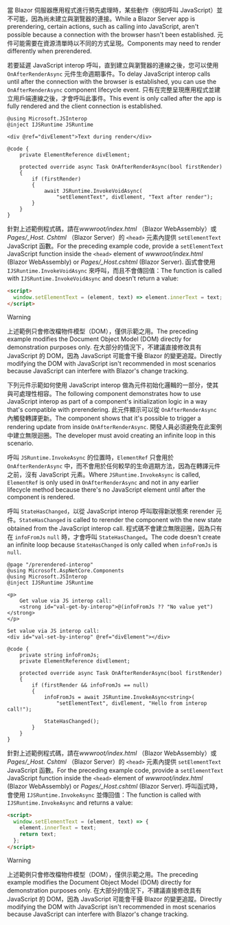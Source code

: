 <span data-ttu-id="b1b04-101">當 Blazor 伺服器應用程式進行預先處理時，某些動作（例如呼叫 JavaScript）並不可能，因為尚未建立與瀏覽器的連接。</span><span class="sxs-lookup"><span data-stu-id="b1b04-101">While a Blazor Server app is prerendering, certain actions, such as calling into JavaScript, aren't possible because a connection with the browser hasn't been established.</span></span> <span data-ttu-id="b1b04-102">元件可能需要在資源清單時以不同的方式呈現。</span><span class="sxs-lookup"><span data-stu-id="b1b04-102">Components may need to render differently when prerendered.</span></span>

<span data-ttu-id="b1b04-103">若要延遲 JavaScript interop 呼叫，直到建立與瀏覽器的連線之後，您可以使用 `OnAfterRenderAsync` 元件生命週期事件。</span><span class="sxs-lookup"><span data-stu-id="b1b04-103">To delay JavaScript interop calls until after the connection with the browser is established, you can use the `OnAfterRenderAsync` component lifecycle event.</span></span> <span data-ttu-id="b1b04-104">只有在完整呈現應用程式並建立用戶端連線之後，才會呼叫此事件。</span><span class="sxs-lookup"><span data-stu-id="b1b04-104">This event is only called after the app is fully rendered and the client connection is established.</span></span>

```cshtml
@using Microsoft.JSInterop
@inject IJSRuntime JSRuntime

<div @ref="divElement">Text during render</div>

@code {
    private ElementReference divElement;

    protected override async Task OnAfterRenderAsync(bool firstRender)
    {
        if (firstRender)
        {
            await JSRuntime.InvokeVoidAsync(
                "setElementText", divElement, "Text after render");
        }
    }
}
```

<span data-ttu-id="b1b04-105">針對上述範例程式碼，請在*wwwroot/index.html* （Blazor WebAssembly）或*Pages/_Host. Cshtml* （Blazor Server）的 `<head>` 元素內提供 `setElementText` JavaScript 函數。</span><span class="sxs-lookup"><span data-stu-id="b1b04-105">For the preceding example code, provide a `setElementText` JavaScript function inside the `<head>` element of *wwwroot/index.html* (Blazor WebAssembly) or *Pages/_Host.cshtml* (Blazor Server).</span></span> <span data-ttu-id="b1b04-106">函式會使用 `IJSRuntime.InvokeVoidAsync` 來呼叫，而且不會傳回值：</span><span class="sxs-lookup"><span data-stu-id="b1b04-106">The function is called with `IJSRuntime.InvokeVoidAsync` and doesn't return a value:</span></span>

```html
<script>
  window.setElementText = (element, text) => element.innerText = text;
</script>
```

> [!WARNING]
> <span data-ttu-id="b1b04-107">上述範例只會修改檔物件模型（DOM），僅供示範之用。</span><span class="sxs-lookup"><span data-stu-id="b1b04-107">The preceding example modifies the Document Object Model (DOM) directly for demonstration purposes only.</span></span> <span data-ttu-id="b1b04-108">在大部分的情況下，不建議直接修改具有 JavaScript 的 DOM，因為 JavaScript 可能會干擾 Blazor 的變更追蹤。</span><span class="sxs-lookup"><span data-stu-id="b1b04-108">Directly modifying the DOM with JavaScript isn't recommended in most scenarios because JavaScript can interfere with Blazor's change tracking.</span></span>

<span data-ttu-id="b1b04-109">下列元件示範如何使用 JavaScript interop 做為元件初始化邏輯的一部分，使其與可處理性相容。</span><span class="sxs-lookup"><span data-stu-id="b1b04-109">The following component demonstrates how to use JavaScript interop as part of a component's initialization logic in a way that's compatible with prerendering.</span></span> <span data-ttu-id="b1b04-110">此元件顯示可以從 `OnAfterRenderAsync` 內觸發轉譯更新。</span><span class="sxs-lookup"><span data-stu-id="b1b04-110">The component shows that it's possible to trigger a rendering update from inside `OnAfterRenderAsync`.</span></span> <span data-ttu-id="b1b04-111">開發人員必須避免在此案例中建立無限迴圈。</span><span class="sxs-lookup"><span data-stu-id="b1b04-111">The developer must avoid creating an infinite loop in this scenario.</span></span>

<span data-ttu-id="b1b04-112">呼叫 `JSRuntime.InvokeAsync` 的位置時，`ElementRef` 只會用於 `OnAfterRenderAsync` 中，而不會用於任何較早的生命週期方法，因為在轉譯元件之前，沒有 JavaScript 元素。</span><span class="sxs-lookup"><span data-stu-id="b1b04-112">Where `JSRuntime.InvokeAsync` is called, `ElementRef` is only used in `OnAfterRenderAsync` and not in any earlier lifecycle method because there's no JavaScript element until after the component is rendered.</span></span>

<span data-ttu-id="b1b04-113">呼叫 `StateHasChanged`，以從 JavaScript interop 呼叫取得新狀態來 rerender 元件。</span><span class="sxs-lookup"><span data-stu-id="b1b04-113">`StateHasChanged` is called to rerender the component with the new state obtained from the JavaScript interop call.</span></span> <span data-ttu-id="b1b04-114">程式碼不會建立無限迴圈，因為只有在 `infoFromJs` `null` 時，才會呼叫 `StateHasChanged`。</span><span class="sxs-lookup"><span data-stu-id="b1b04-114">The code doesn't create an infinite loop because `StateHasChanged` is only called when `infoFromJs` is `null`.</span></span>

```cshtml
@page "/prerendered-interop"
@using Microsoft.AspNetCore.Components
@using Microsoft.JSInterop
@inject IJSRuntime JSRuntime

<p>
    Get value via JS interop call:
    <strong id="val-get-by-interop">@(infoFromJs ?? "No value yet")</strong>
</p>

Set value via JS interop call:
<div id="val-set-by-interop" @ref="divElement"></div>

@code {
    private string infoFromJs;
    private ElementReference divElement;

    protected override async Task OnAfterRenderAsync(bool firstRender)
    {
        if (firstRender && infoFromJs == null)
        {
            infoFromJs = await JSRuntime.InvokeAsync<string>(
                "setElementText", divElement, "Hello from interop call!");

            StateHasChanged();
        }
    }
}
```

<span data-ttu-id="b1b04-115">針對上述範例程式碼，請在*wwwroot/index.html* （Blazor WebAssembly）或*Pages/_Host. Cshtml* （Blazor Server）的 `<head>` 元素內提供 `setElementText` JavaScript 函數。</span><span class="sxs-lookup"><span data-stu-id="b1b04-115">For the preceding example code, provide a `setElementText` JavaScript function inside the `<head>` element of *wwwroot/index.html* (Blazor WebAssembly) or *Pages/_Host.cshtml* (Blazor Server).</span></span> <span data-ttu-id="b1b04-116">呼叫函式時，會使用 `IJSRuntime.InvokeAsync` 並傳回值：</span><span class="sxs-lookup"><span data-stu-id="b1b04-116">The function is called with `IJSRuntime.InvokeAsync` and returns a value:</span></span>

```html
<script>
  window.setElementText = (element, text) => {
    element.innerText = text;
    return text;
  };
</script>
```

> [!WARNING]
> <span data-ttu-id="b1b04-117">上述範例只會修改檔物件模型（DOM），僅供示範之用。</span><span class="sxs-lookup"><span data-stu-id="b1b04-117">The preceding example modifies the Document Object Model (DOM) directly for demonstration purposes only.</span></span> <span data-ttu-id="b1b04-118">在大部分的情況下，不建議直接修改具有 JavaScript 的 DOM，因為 JavaScript 可能會干擾 Blazor 的變更追蹤。</span><span class="sxs-lookup"><span data-stu-id="b1b04-118">Directly modifying the DOM with JavaScript isn't recommended in most scenarios because JavaScript can interfere with Blazor's change tracking.</span></span>
